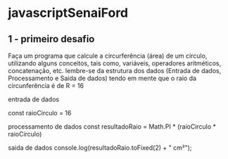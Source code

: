 # javascriptSenaiFord

## 1 - primeiro desafio 
Faça um programa que calcule a circurferência (área) de um círculo,
utilizando alguns conceitos, tais como,
variáveis, operadores aritméticos, concatenação, etc. 
lembre-se da estrutura dos dados (Entrada de dados, Processamento e Saída de dados)
tendo em mente que o raio da circunferência é de R = 16


entrada de dados

const raioCirculo = 16

processamento de dados 
const resultadoRaio = Math.PI * (raioCirculo * raioCirculo)

saida de dados
console.log(resultadoRaio.toFixed(2) + " cm²");